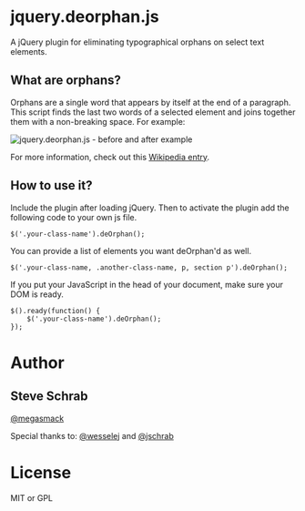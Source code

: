 jquery.deorphan.js
=============================

A jQuery plugin for eliminating typographical orphans on select text elements.

What are orphans?
-----------------

Orphans are a single word that appears by itself at the end of a paragraph. This script finds the last two words of a selected element and joins together them with a non-breaking space. For example:

![jquery.deorphan.js - before and after example](http://www.gsdesign.com/sites/default/files/default/files/gs/images/blog/before-after.png)

For more information, check out this [Wikipedia entry](http://en.wikipedia.org/wiki/Widows_and_orphans).

How to use it?
--------------

Include the plugin after loading jQuery. Then to activate the plugin add the following code to your own js file.

	$('.your-class-name').deOrphan();

You can provide a list of elements you want deOrphan'd as well.

	$('.your-class-name, .another-class-name, p, section p').deOrphan();

If you put your JavaScript in the head of your document, make sure your DOM is ready.

	$().ready(function() {
		$('.your-class-name').deOrphan();
	});

Author
======

Steve Schrab
------------
[@megasmack](http://twitter.com/megasmack)

Special thanks to:
[@wesselej](http://twitter.com/wesselej) and [@jschrab](http://twitter.com/jschrab)

License
=======

MIT or GPL